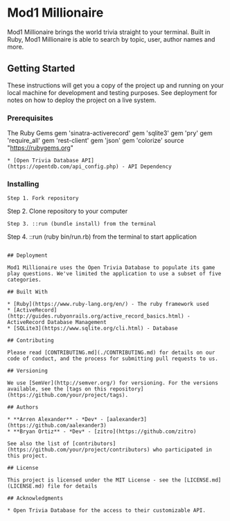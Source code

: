 # Mod1 Millionaire

Mod1 Millionaire brings the world trivia straight to your terminal. Built in Ruby, Mod1 Millionaire is able to search by topic, user, author names and more.

## Getting Started

These instructions will get you a copy of the project up and running on your local machine for development and testing purposes. See deployment for notes on how to deploy the project on a live system.

### Prerequisites


The Ruby Gems
gem 'sinatra-activerecord'
gem 'sqlite3'
gem 'pry'
gem 'require_all'
gem 'rest-client'
gem 'json'
gem 'colorize'
source "https://rubygems.org"
```
* [Open Trivia Database API]
(https://opentdb.com/api_config.php) - API Dependency
```

### Installing

```
Step 1. Fork repository

```
Step 2. Clone repository to your computer

```
Step 3. ::run (bundle install) from the terminal

```
Step 4. ::run (ruby bin/run.rb) from the terminal to start application

```

## Deployment

Mod1 Millionaire uses the Open Trivia Database to populate its game play questions. We've limited the application to use a subset of five categories.

## Built With

* [Ruby](https://www.ruby-lang.org/en/) - The ruby framework used
* [ActiveRecord](http://guides.rubyonrails.org/active_record_basics.html) - ActiveRecord Database Management
* [SQLite3](https://www.sqlite.org/cli.html) - Database

## Contributing

Please read [CONTRIBUTING.md](./CONTRIBUTING.md) for details on our code of conduct, and the process for submitting pull requests to us.

## Versioning

We use [SemVer](http://semver.org/) for versioning. For the versions available, see the [tags on this repository](https://github.com/your/project/tags).

## Authors

* **Arren Alexander** - *Dev* - [aalexander3](https://github.com/aalexander3)
* **Bryan Ortiz** - *Dev* - [zitro](https://github.com/zitro)

See also the list of [contributors](https://github.com/your/project/contributors) who participated in this project.

## License

This project is licensed under the MIT License - see the [LICENSE.md](LICENSE.md) file for details

## Acknowledgments

* Open Trivia Database for the access to their customizable API.

